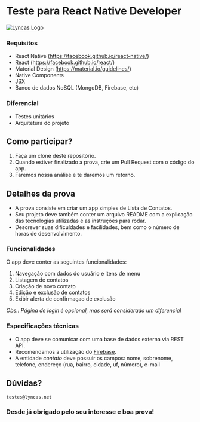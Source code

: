 # Teste para React Native Developer

[![Lyncas Logo](https://img-dev.feedback.house/TCo5z9DrSyX0EQoakV8sJkx1mSg=/fit-in/300x300/smart/https://s3.amazonaws.com/feedbackhouse-media-development/modules%2Fcore%2Fcompany%2F5c9e1b01c5f3d0003c5fa53b%2Flogo%2F5c9ec4f869d1cb003cb7996d)](https://www.lyncas.net)
### Requisitos

- React Native (https://facebook.github.io/react-native/)
- React (https://facebook.github.io/react/)
- Material Design (https://material.io/guidelines/)
- Native Components
- JSX
- Banco de dados NoSQL (MongoDB, Firebase, etc)

### Diferencial

- Testes unitários
- Arquitetura do projeto

## Como participar?

1. Faça um clone deste repositório.
2. Quando estiver finalizado a prova, crie um Pull Request com o código do app.
3. Faremos nossa análise e te daremos um retorno.

## Detalhes da prova

- A prova consiste em criar um app simples de Lista de Contatos.
- Seu projeto deve também conter um arquivo README com a explicação das tecnologias utilizadas e as instruções para rodar.
- Descrever suas dificuldades e facilidades, bem como o número de horas de desenvolvimento.

### Funcionalidades

O app deve conter as seguintes funcionalidades:

1. Navegação com dados do usuário e itens de menu
2. Listagem de contatos
3. Criação de novo contato
4. Edição e exclusão de contatos
5. Exibir alerta de confirmaçao de exclusão

*Obs.: Página de login é opcional, mas será considerado um diferencial*

### Especificações técnicas

* O app deve se comunicar com uma base de dados externa via REST API.
* Recomendamos a utilização do [Firebase](https://firebase.google.com).
* A entidade *contato* deve possuir os campos: nome, sobrenome, telefone, endereço (rua, bairro, cidade, uf, número), e-mail


## Dúvidas?
`testes@lyncas.net`

### Desde já obrigado pelo seu interesse e boa prova!